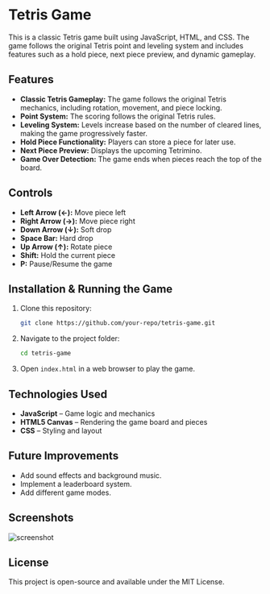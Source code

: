 # Tetris Game

This is a classic Tetris game built using JavaScript, HTML, and CSS. The game follows the original Tetris point and leveling system and includes features such as a hold piece, next piece preview, and dynamic gameplay.

## Features

- **Classic Tetris Gameplay:** The game follows the original Tetris mechanics, including rotation, movement, and piece locking.
- **Point System:** The scoring follows the original Tetris rules.
- **Leveling System:** Levels increase based on the number of cleared lines, making the game progressively faster.
- **Hold Piece Functionality:** Players can store a piece for later use.
- **Next Piece Preview:** Displays the upcoming Tetrimino.
- **Game Over Detection:** The game ends when pieces reach the top of the board.

## Controls

- **Left Arrow (←):** Move piece left
- **Right Arrow (→):** Move piece right
- **Down Arrow (↓):** Soft drop
- **Space Bar:** Hard drop
- **Up Arrow (↑):** Rotate piece
- **Shift:** Hold the current piece
- **P:** Pause/Resume the game

## Installation & Running the Game

1. Clone this repository:
   ```sh
   git clone https://github.com/your-repo/tetris-game.git
   ```
2. Navigate to the project folder:
   ```sh
   cd tetris-game
   ```
3. Open `index.html` in a web browser to play the game.

## Technologies Used

- **JavaScript** – Game logic and mechanics
- **HTML5 Canvas** – Rendering the game board and pieces
- **CSS** – Styling and layout

## Future Improvements

- Add sound effects and background music.
- Implement a leaderboard system.
- Add different game modes.

## Screenshots

![screenshot](images/imimageOfTetris.png)

## License

This project is open-source and available under the MIT License.

